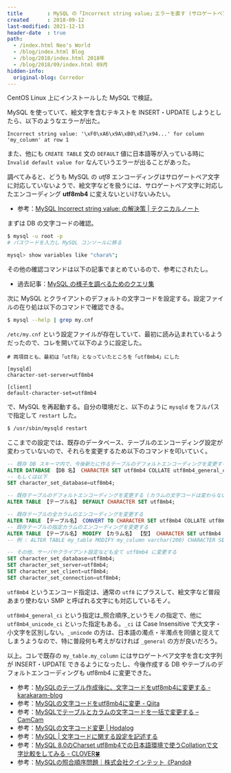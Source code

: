 ```yaml
---
title        : MySQL の「Incorrect string value」エラーを直す (サロゲートペアに対応した UTF8MB4 エンコーディングに変更する)
created      : 2018-09-12
last-modified: 2021-12-13
header-date  : true
path:
  - /index.html Neo's World
  - /blog/index.html Blog
  - /blog/2018/index.html 2018年
  - /blog/2018/09/index.html 09月
hidden-info:
  original-blog: Corredor
---
```


CentOS Linux 上にインストールした MySQL で検証。

MySQL を使っていて、絵文字を含むテキストを INSERT・UPDATE しようとしたら、以下のようなエラーが出た。

```
Incorrect string value: '\xF0\xA6\x9A\xB0\xE7\x94...' for column 'my_column' at row 1
```

また、他にも `CREATE TABLE` 文の `DEFAULT` 値に日本語等が入っている時に `Invalid default value for` なんていうエラーが出ることがあった。

調べてみると、どうも MySQL の _utf8_ エンコーディングはサロゲートペア文字に対応していないようで、絵文字などを扱うには、サロゲートペア文字に対応したエンコーディング **utf8mb4** に変えないといけないみたい。

- 参考：[MySQL Incorrect string value: の解決策 | テクニカルノート](http://accelboon.com/tn/?p=1379)

まずは DB の文字コードの確認。

```bash
$ mysql -u root -p
# パスワードを入力し MySQL コンソールに移る

mysql> show variables like "chara%";
```

その他の確認コマンドは以下の記事でまとめているので、参考にされたし。

- 過去記事：[MySQL の様子を調べるためのクエリ集](/blog/2020/04/16-02.html)

次に MySQL とクライアントのデフォルトの文字コードを設定する。設定ファイルの在り処は以下のコマンドで確認できる。

```bash
$ mysql --help | grep my.cnf
```

`/etc/my.cnf` という設定ファイルが存在していて、最初に読み込まれているようだったので、コレを開いて以下のように設定した。

```properties
# 両項目とも、最初は「utf8」となっていたところを「utf8mb4」にした

[mysqld]
character-set-server=utf8mb4

[client]
default-character-set=utf8mb4
```

で、MySQL を再起動する。自分の環境だと、以下のように `mysqld` をフルパスで指定して `restart` した。

```bash
$ /usr/sbin/mysqld restart
```

ここまでの設定では、既存のデータベース、テーブルのエンコーディング設定が変わっていないので、それらを変更するため以下のコマンドを叩いていく。

```sql
-- 既存 DB スキーマ内で、今後新たに作るテーブルのデフォルトエンコーディングを変更する
ALTER DATABASE 【DB 名】 CHARACTER SET utf8mb4 COLLATE utf8mb4_general_ci;
-- もしくは以下
SET character_set_database=utf8mb4;

-- 既存テーブルのデフォルトエンコーディングを変更する (カラムの文字コードは変わらない)
ALTER TABLE 【テーブル名】 DEFAULT CHARACTER SET utf8mb4;

-- 既存テーブルの全カラムのエンコーディングを変更する
ALTER TABLE 【テーブル名】 CONVERT TO CHARACTER SET utf8mb4 COLLATE utf8mb4_unicode_ci;
-- 既存テーブルの指定カラムのエンコーディングを変更する
ALTER TABLE 【テーブル名】 MODIFY 【カラム名】 【型】 CHARACTER SET utf8mb4 COLLATE utf8mb4_general_ci;
-- 例 : ALTER TABLE my_table MODIFY my_column varchar(200) CHARACTER SET utf8mb4 COLLATE utf8mb4_general_ci;

-- その他、サーバやクライアント設定なども全て utf8mb4 に変更する
SET character_set_database=utf8mb4;
SET character_set_server=utf8mb4;
SET character_set_client=utf8mb4;
SET character_set_connection=utf8mb4;
```

`utf8mb4` というエンコード指定は、通常の `utf8` にプラスして、絵文字など普段あまり使わない SMP と呼ばれる文字にも対応しているモノ。

`utf8mb4_general_ci` という指定は_照合順序_というモノの指定で、他に `utf8mb4_unicode_ci` といった指定もある。`_ci` は Case Insensitive で大文字・小文字を区別しない。`_unicode` の方は、日本語の濁点・半濁点を同値と捉えてしまうようなので、特に普段何も考えがなければ `_general` の方が良いだろう。

以上。コレで既存の `my_table.my_column` にはサロゲートペア文字を含む文字列が INSERT・UPDATE できるようになったし、今後作成する DB やテーブルのデフォルトエンコーディングも utf8mb4 に変更できた。

- 参考：[MySQLのテーブル作成後に、文字コードをutf8mb4に変更する - karakaram-blog](https://www.karakaram.com/changing-the-character-set-to-utf8mb4-after-creating-mysql-table/)
- 参考：[MySQLの文字コードをutf8mb4に変更 - Qiita](https://qiita.com/decoch/items/bfa125ae45c16811536a)
- 参考：[MySQLでテーブルとカラムの文字コードを一括で変更する – CamCam](https://camcam.info/tips/3441)
- 参考：[MySQLの文字コード変更 | Hodalog](https://hodalog.com/modify-the-character-encode-of-mysql/)
- 参考：[MySQL | 文字コードに関する設定を記述する](https://www.dbonline.jp/mysql/myini/index3.html)
- 参考：[MySQL 8.0のCharset utf8mb4での日本語環境で使うCollationで文字比較をしてみる - CLOVER🍀](https://kazuhira-r.hatenablog.com/entry/2021/05/08/232717)
- 参考：[MySQLの照合順序問題｜株式会社クインテット《Pando》](https://pando.life/qwintet/article/833)
